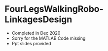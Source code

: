 # FourLegsWalkingRobo-LinkagesDesign

- Completed in Dec 2020
- Sorry for the MATLAB Code missing
- Ppt slides provided
